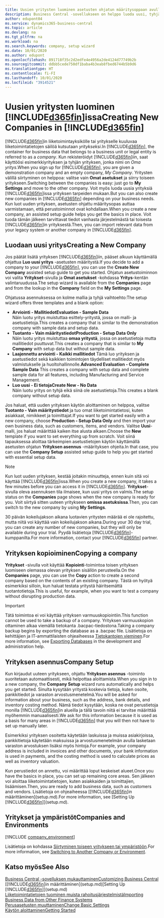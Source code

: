 ```yaml
---
title: Uusien yritysten luominen asetusten ohjatun määritysoppaan avulla | Microsoft Docs
description: Business Central -sovellukseen on helppo luoda uusi, tyhjä yritys. Asetusten ohjattu määritysopas antaa tarkkoja ohjeita, ja voit tuoda aiemmin luomasi liiketoimintatiedot.
author: edupont04
ms.service: dynamics365-business-central
ms.topic: article
ms.devlang: na
ms.tgt_pltfrm: na
ms.workload: na
ms.search.keywords: company, setup wizard
ms.date: 10/01/2020
ms.author: edupont
ms.openlocfilehash: 891718f35c2d2edfe4e4956a2de4124d77749b2b
ms.sourcegitcommit: ddbb5cede750df1baba4b3eab8fbed6744b5b9d6
ms.translationtype: HT
ms.contentlocale: fi-FI
ms.lasthandoff: 10/01/2020
ms.locfileid: "3914521"
---
```

# <a name="creating-new-companies-in-d365fin"></a><span data-ttu-id="0cf10-104">Uusien yritysten luominen [!INCLUDE[d365fin](includes/d365fin_md.md)]issa</span><span class="sxs-lookup"><span data-stu-id="0cf10-104">Creating New Companies in [!INCLUDE[d365fin](includes/d365fin_md.md)]</span></span>

<span data-ttu-id="0cf10-105">[!INCLUDE[d365fin](includes/d365fin_md.md)]in liiketoimintayksikölle tai yritykselle kuuluvaa liiketoimintatietojen säilöä kutsutaan *yritykseksi*.</span><span class="sxs-lookup"><span data-stu-id="0cf10-105">In [!INCLUDE[d365fin](includes/d365fin_md.md)], the container for business data that belongs to a business unit or legal entity is referred to as a *company*.</span></span> <span data-ttu-id="0cf10-106">Kun rekisteröidyt [!INCLUDE[d365fin](includes/d365fin_md.md)]iin, saat käyttöösi esimerkkiyrityksen ja tyhjän yrityksen, jonka nimi on *Oma yritys*.</span><span class="sxs-lookup"><span data-stu-id="0cf10-106">When you sign up for [!INCLUDE[d365fin](includes/d365fin_md.md)], you are given a demonstration company and an empty company, *My Company*.</span></span> <span data-ttu-id="0cf10-107">Yritysten välillä siirtyminen on helppoa: valitse vain **Omat asetukset** ja siirry toiseen yritykseen.</span><span class="sxs-lookup"><span data-stu-id="0cf10-107">Switching between the companies is easy: just go to **My Settings** and move to the other company.</span></span> <span data-ttu-id="0cf10-108">Voit myös luoda uusia yrityksiä [!INCLUDE[d365fin](includes/d365fin_md.md)]issa yrityksen tarpeiden mukaan.</span><span class="sxs-lookup"><span data-stu-id="0cf10-108">But you can also create new companies in [!INCLUDE[d365fin](includes/d365fin_md.md)] depending on your business needs.</span></span> <span data-ttu-id="0cf10-109">Kun luot uuden yrityksen, asetusten ohjattu määritysopas auttaa varmistamaan, että perustoiminnot ovat kohdallaan.</span><span class="sxs-lookup"><span data-stu-id="0cf10-109">When you create a new company, an assisted setup guide helps you get the basics in place.</span></span> <span data-ttu-id="0cf10-110">Voit tuoda tämän jälkeen tarvittavat tiedot vanhasta järjestelmästä tai toisesta [!INCLUDE[d365fin](includes/d365fin_md.md)]in yrityksestä.</span><span class="sxs-lookup"><span data-stu-id="0cf10-110">Then, you can import relevant data from your legacy system or another company in [!INCLUDE[d365fin](includes/d365fin_md.md)].</span></span>  

## <a name="creating-a-new-company"></a><span data-ttu-id="0cf10-111">Luodaan uusi yritys</span><span class="sxs-lookup"><span data-stu-id="0cf10-111">Creating a New Company</span></span>

<span data-ttu-id="0cf10-112">Jos päätät lisätä yrityksen [!INCLUDE[d365fin](includes/d365fin_md.md)]iin, pääset alkuun käyttämällä ohjattua **Luo uusi yritys** -asetusten määritystä.</span><span class="sxs-lookup"><span data-stu-id="0cf10-112">If you decide to add a company to your [!INCLUDE[d365fin](includes/d365fin_md.md)], you can use the **Create New Company** assisted setup guide to get you started.</span></span> <span data-ttu-id="0cf10-113">Ohjatun asetustoiminnon voi valita **Yritykset**-sivulla ja **Omat asetukset** -kohdassa **Yritys**-kentän valintaruudussa.</span><span class="sxs-lookup"><span data-stu-id="0cf10-113">The setup wizard is available from the **Companies** page and from the lookup in the **Company** field on the **My Settings** page.</span></span>  

<span data-ttu-id="0cf10-114">Ohjatussa asennuksessa on kolme mallia ja tyhjä vaihtoehto:</span><span class="sxs-lookup"><span data-stu-id="0cf10-114">The setup wizard offers three templates and a blank option:</span></span>

- <span data-ttu-id="0cf10-115">**Arviointi - Mallitiedot**</span><span class="sxs-lookup"><span data-stu-id="0cf10-115">**Evaluation - Sample Data**</span></span>  
    <span data-ttu-id="0cf10-116">Näin luotu yritys muistuttaa esittely-yritystä, jossa on malli- ja asetustietoja.</span><span class="sxs-lookup"><span data-stu-id="0cf10-116">This creates a company that is similar to the demonstration company with sample data and setup data.</span></span>  
- <span data-ttu-id="0cf10-117">**Tuotanto - Vain määritystiedot**</span><span class="sxs-lookup"><span data-stu-id="0cf10-117">**Production - Setup Data Only**</span></span>  
    <span data-ttu-id="0cf10-118">Näin luotu yritys muistuttaa **omaa yritystä**, jossa on asetustietoja mutta mallitiedot puuttuvat.</span><span class="sxs-lookup"><span data-stu-id="0cf10-118">This creates a company that is similar to **My Company** with setup data but without sample data.</span></span>
- <span data-ttu-id="0cf10-119">**Laajennettu arviointi - Kaikki mallitiedot** Tämä luo yrityksen ja asetustiedot sekä kaikkien toimintojen täydelliset mallitiedot myös valmistukselle ja huoltohallinnolle.</span><span class="sxs-lookup"><span data-stu-id="0cf10-119">**Advanced Evaluation - Complete Sample Data** This creates a company with setup data and complete sample data for all features, including Manufacturing and Service Management.</span></span>
- <span data-ttu-id="0cf10-120">**Luo uusi - Ei tietoja**</span><span class="sxs-lookup"><span data-stu-id="0cf10-120">**Create New - No Data**</span></span>  
    <span data-ttu-id="0cf10-121">Näin luotu yritys on tyhjä eikä siinä ole asetustietoja.</span><span class="sxs-lookup"><span data-stu-id="0cf10-121">This creates a blank company without setup data.</span></span>  

<span data-ttu-id="0cf10-122">Jos haluat, että uuden yrityksen käytön aloittaminen on helppoa, valitse **Tuotanto - Vain määritystiedot** ja tuo omat liiketoimintatietosi, kuten asiakkaat, nimikkeet ja toimittajat.</span><span class="sxs-lookup"><span data-stu-id="0cf10-122">If you want to get started easily with a new company, choose **Production - Setup Data Only** and then import your own business data, such as customers, items, and vendors.</span></span> <span data-ttu-id="0cf10-123">Valitse **Uusi**-malli, jos haluat määrittää kaiken itse alusta alkaen.</span><span class="sxs-lookup"><span data-stu-id="0cf10-123">Choose the **New** template if you want to set everything up from scratch.</span></span> <span data-ttu-id="0cf10-124">Voit siinä tapauksessa aloittaa tärkeimpien asetustietojen käytön käyttämällä asetusten ohjatun **Yrityksen asennus** -määrityksen ohjeita.</span><span class="sxs-lookup"><span data-stu-id="0cf10-124">In that case, you can use the **Company Setup** assisted setup guide to help you get started with essential setup data.</span></span>  

> [!NOTE]  
> <span data-ttu-id="0cf10-125">Kun luot uuden yrityksen, kestää joitakin minuutteja, ennen kuin sitä voi käyttää [!INCLUDE[d365fin](includes/d365fin_md.md)]issa.</span><span class="sxs-lookup"><span data-stu-id="0cf10-125">When you create a new company, it takes a few minutes before you can access it in [!INCLUDE[d365fin](includes/d365fin_md.md)].</span></span> <span data-ttu-id="0cf10-126">**Yritykset**-sivulla oleva asennuksen tila ilmaisee, kun uusi yritys on valmis.</span><span class="sxs-lookup"><span data-stu-id="0cf10-126">The setup status on the **Companies** page shows when the new company is ready for you.</span></span> <span data-ttu-id="0cf10-127">Voit siirtyä sitten uuteen yritykseen **omissa asetuksissa**.</span><span class="sxs-lookup"><span data-stu-id="0cf10-127">Then, you can switch to the new company by using **My Settings**.</span></span>  

<span data-ttu-id="0cf10-128">30 päivän kokeilujakson aikana luotavien yritysten määrää ei ole rajoitettu, mutta niitä voi käyttää vain kokeilujakson aikana.</span><span class="sxs-lookup"><span data-stu-id="0cf10-128">During your 30 day trial, you can create any number of new companies, but they will only be available during your trial.</span></span> <span data-ttu-id="0cf10-129">Pyydä lisätietoja [!INCLUDE[d365fin](includes/d365fin_md.md)]-kumppanilta.</span><span class="sxs-lookup"><span data-stu-id="0cf10-129">For more information, contact your [!INCLUDE[d365fin](includes/d365fin_md.md)] partner.</span></span>  

## <a name="copying-a-company"></a><span data-ttu-id="0cf10-130">Yrityksen kopioiminen</span><span class="sxs-lookup"><span data-stu-id="0cf10-130">Copying a company</span></span>

<span data-ttu-id="0cf10-131">**Yritykset** -sivulla voit käyttää **Kopiointi**-toimintoa toisen yrityksen luomiseen olemassa olevan yrityksen sisällön perusteella.</span><span class="sxs-lookup"><span data-stu-id="0cf10-131">On the **Companies** page, you can use the **Copy** action to create a second company based on the contents of an existing company.</span></span> <span data-ttu-id="0cf10-132">Tästä on hyötyä esimerkiksi silloin, kun haluat testata yritystä häiritsemättä tuotantotietoja.</span><span class="sxs-lookup"><span data-stu-id="0cf10-132">This is useful, for example, when you want to test a company without disrupting production data.</span></span>

> [!Important]
> <span data-ttu-id="0cf10-133">Tätä toimintoa ei voi käyttää yrityksen varmuuskopiointiin.</span><span class="sxs-lookup"><span data-stu-id="0cf10-133">This function cannot be used to take a backup of a company.</span></span> <span data-ttu-id="0cf10-134">Yrityksen varmuuskopion ottaminen alkaa viemällä tietokanta .bacpac-tiedostona.</span><span class="sxs-lookup"><span data-stu-id="0cf10-134">Taking a company backup begins by exporting the database as a .bacpac file.</span></span> <span data-ttu-id="0cf10-135">Lisätietoja on kehittäjien ja IT-ammattilaisten ohjeaiheessa [Tietokantojen vieminen](/dynamics365/business-central/dev-itpro/administration/tenant-admin-center-database-export).</span><span class="sxs-lookup"><span data-stu-id="0cf10-135">For more information, see [Exporting Databases](/dynamics365/business-central/dev-itpro/administration/tenant-admin-center-database-export) in the development and administration help.</span></span>

## <a name="company-setup"></a><span data-ttu-id="0cf10-136">Yrityksen asennus</span><span class="sxs-lookup"><span data-stu-id="0cf10-136">Company Setup</span></span>

<span data-ttu-id="0cf10-137">Kun kirjaudut uuteen yritykseen, ohjattu **Yrityksen asennus** -toiminto suoritetaan automaattisesti, mikä helpottaa aloittamista.</span><span class="sxs-lookup"><span data-stu-id="0cf10-137">When you sign in to a new company, the **Company Setup** wizard runs automatically and helps you get started.</span></span> <span data-ttu-id="0cf10-138">Sinulta kysytään yritystä koskevia tietoja, kuten osoite, pankkitiedot ja varaston arvostusmenetelmä.</span><span class="sxs-lookup"><span data-stu-id="0cf10-138">You will be asked for information about your business, such as the address, bank details, and inventory costing method.</span></span> <span data-ttu-id="0cf10-139">Nämä tiedot kysytään, koska ne ovat perustietoja monilla [!INCLUDE[d365fin](includes/d365fin_md.md)]in alueilla ja tällä tavoin niitä ei tarvitse määrittää myöhemmin manuaalisesti.</span><span class="sxs-lookup"><span data-stu-id="0cf10-139">We ask for this information because it is used as a basis for many areas in [!INCLUDE[d365fin](includes/d365fin_md.md)] that you will then not have to set up manually later.</span></span>  

<span data-ttu-id="0cf10-140">Esimerkiksi yrityksen osoitetta käytetään laskuissa ja muissa asiakirjoissa, pankkitietoja käytetään maksuissa ja arvostusmenetelmän avulla lasketaan varaston arvostuksen lisäksi myös hintoja.</span><span class="sxs-lookup"><span data-stu-id="0cf10-140">For example, your company address is included in invoices and other documents, your bank information is used in payments, and the costing method is used to calculate prices as well as inventory valuation.</span></span>  

<span data-ttu-id="0cf10-141">Kun perustiedot on annettu, voi määrittää loput keskeiset alueet.</span><span class="sxs-lookup"><span data-stu-id="0cf10-141">Once you have the basics in place, you can set up remaining core areas.</span></span> <span data-ttu-id="0cf10-142">Sen jälkeen voi aloittaa liiketoimintatietojen, kuten asiakkaiden ja toimittajien, lisäämisen.</span><span class="sxs-lookup"><span data-stu-id="0cf10-142">Then, you are ready to add business data, such as customers and vendors.</span></span> <span data-ttu-id="0cf10-143">Lisätietoja on ohjeaiheessa [[!INCLUDE[d365fin](includes/d365fin_md.md)]in määrittäminen](setup.md).</span><span class="sxs-lookup"><span data-stu-id="0cf10-143">For more information, see [Setting Up [!INCLUDE[d365fin](includes/d365fin_md.md)]](setup.md).</span></span>  

## <a name="companies-and-environments"></a><span data-ttu-id="0cf10-144">Yritykset ja ympäristöt</span><span class="sxs-lookup"><span data-stu-id="0cf10-144">Companies and Environments</span></span>

[!INCLUDE [company_environment](includes/company_environment.md)]

<span data-ttu-id="0cf10-145">Lisätietoja on kohdassa [Siirtyminen toiseen yritykseen tai ympäristöön](ui-organization-switch.md).</span><span class="sxs-lookup"><span data-stu-id="0cf10-145">For more information, see [Switching to Another Company or Environment](ui-organization-switch.md).</span></span>  

## <a name="see-also"></a><span data-ttu-id="0cf10-146">Katso myös</span><span class="sxs-lookup"><span data-stu-id="0cf10-146">See Also</span></span>

[<span data-ttu-id="0cf10-147">Business Central -sovelluksen mukauttaminen</span><span class="sxs-lookup"><span data-stu-id="0cf10-147">Customizing Business Central</span></span>](ui-customizing-overview.md)  
<span data-ttu-id="0cf10-148">[[!INCLUDE[d365fin](includes/d365fin_md.md)]in määrittäminen](setup.md)</span><span class="sxs-lookup"><span data-stu-id="0cf10-148">[Setting Up [!INCLUDE[d365fin](includes/d365fin_md.md)]](setup.md)</span></span>  
[<span data-ttu-id="0cf10-149">Liiketoimintatietojen tuominen muista rahoitusjärjestelmistä</span><span class="sxs-lookup"><span data-stu-id="0cf10-149">Importing Business Data from Other Finance Systems</span></span>](across-import-data-configuration-packages.md)  
[<span data-ttu-id="0cf10-150">Perusasetusten muuttaminen</span><span class="sxs-lookup"><span data-stu-id="0cf10-150">Change Basic Settings</span></span>](ui-change-basic-settings.md)  
[<span data-ttu-id="0cf10-151">Käytön aloittaminen</span><span class="sxs-lookup"><span data-stu-id="0cf10-151">Getting Started</span></span>](product-get-started.md)  
